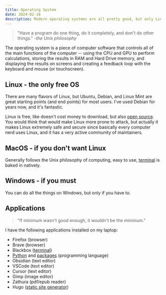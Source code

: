 ```yaml
---
title: Operating System
date: 2024-02-18
description: Modern operating systems are all pretty good, but only Linux is free, open-source, and fastest. While you may have to DIY some software, it's not hard if you use ChatGPT and Youtube to guide you.
---
```

> "Have a program do one thing, do it completely, and don't do other things." -*the Unix philosophy*

The operating system is a piece of computer software that controls all of the main functions of the computer -- using the CPU and GPU to perform calculations, storing the results in RAM and Hard Drive memory, and displaying the results on screens and creating a feedback loop with the keyboard and mouse (or touchscreen).

## Linux - the only free OS
There are many flavors of Linux, but Ubuntu, Debian, and Linux Mint are great starting points (and end points) for most users. I've used Debian for years now, and it's fantastic.

Linux is free, like doesn't cost money to download, but also [open source](/open-source). You would think that would make Linux more prone to attack, but actually it makes Linux extremely safe and secure since basically every computer nerd uses Linux, and it has a very active community of maintainers. 

## MacOS - if you don't want Linux
Generally follows the Unix philosophy of computing, easy to use, [terminal](terminal.md) is baked in natively.

## Windows - if you must
You can do all the things on Windows, but only if you have to.

## Applications
> "If minimum wasn't good enough, it wouldn't be the minimum."

I have the following applications installed on my laptop:
- Firefox (browser)
- Brave (browser)
- Blackbox ([terminal](terminal.md))
- [Python](/python) and [packages](/python-packges) (programming language)
- Obsidian (text editor)
- VSCode (text editor)
- Cursor (text editor)
- Gimp (image editor)
- Zathura (pdf/epub reader)
- Hugo ([static site generator](/websites))